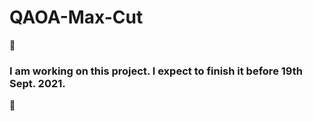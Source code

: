 # QAOA-Max-Cut

🚧 
### I am working on this project. I expect to finish it before 19th Sept. 2021. 
🚧 

